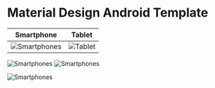 # Material Design Android Template

Smartphone          |  Tablet
:-------------------------:|:-------------------------:
![Smartphones](http://www.andreas-schrade.de/assets/external/screen-nexus5.jpg)  |  ![Tablet](http://www.andreas-schrade.de/assets/external/screen-tablet.jpg)

 

![Smartphones](http://www.andreas-schrade.de/assets/external/animation1.gif) ![Smartphones](http://www.andreas-schrade.de/assets/external/screen-nexus5-2.jpg) 

![Smartphones](http://www.andreas-schrade.de/assets/external/animation2.gif)


